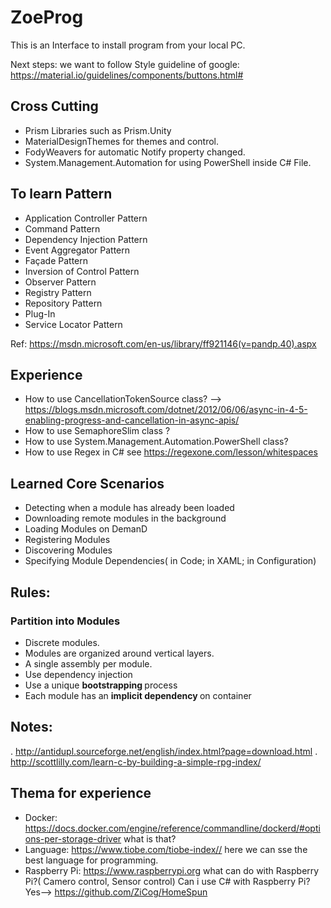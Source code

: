 # ZoeProg
This is an Interface to install program from your local PC.

Next steps: we want to follow Style guideline of google: https://material.io/guidelines/components/buttons.html#



## Cross Cutting
* Prism Libraries such as Prism.Unity
* MaterialDesignThemes for themes and control.
* FodyWeavers for automatic Notify property changed.
* System.Management.Automation for using PowerShell inside C# File.


## To learn Pattern 
* Application Controller Pattern
* Command Pattern
* Dependency Injection Pattern
* Event Aggregator Pattern
* Façade Pattern
* Inversion of Control Pattern
* Observer Pattern
* Registry Pattern
* Repository Pattern
* Plug-In
* Service Locator Pattern

Ref:  https://msdn.microsoft.com/en-us/library/ff921146(v=pandp.40).aspx


## Experience
* How to use CancellationTokenSource class? --> https://blogs.msdn.microsoft.com/dotnet/2012/06/06/async-in-4-5-enabling-progress-and-cancellation-in-async-apis/
* How to use SemaphoreSlim class  ?
* How to use System.Management.Automation.PowerShell class?
* How to use Regex in C# see https://regexone.com/lesson/whitespaces



## Learned Core Scenarios
* Detecting when a module has already been loaded
* Downloading remote modules in the background
* Loading Modules on DemanD
* Registering Modules
* Discovering Modules
* Specifying Module Dependencies( in Code; in XAML;  in Configuration)

## Rules:
### Partition into Modules
  * Discrete modules.
  * Modules are  organized around vertical layers.
  * A single assembly per module.
  * Use dependency injection
  * Use a unique <b> bootstrapping </b> process
  * Each module has an <b>implicit dependency </b> on  container
  
  
  ## Notes:
  . http://antidupl.sourceforge.net/english/index.html?page=download.html
  . http://scottlilly.com/learn-c-by-building-a-simple-rpg-index/
  
  ## Thema for experience
  * Docker: https://docs.docker.com/engine/reference/commandline/dockerd/#options-per-storage-driver
           what is that?
  * Language: https://www.tiobe.com/tiobe-index//  here we can sse the best language for programming.
  * Raspberry Pi:  https://www.raspberrypi.org
       what can do with Raspberry Pi?( Camero control, Sensor control)
       Can i use C# with Raspberry Pi? Yes--> https://github.com/ZiCog/HomeSpun
           
  
  
